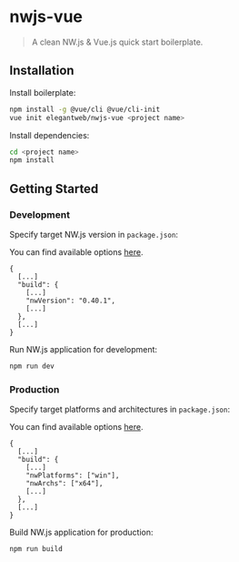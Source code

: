 # nwjs-vue

> A clean NW.js & Vue.js quick start boilerplate.

## Installation

Install boilerplate:

``` bash
npm install -g @vue/cli @vue/cli-init
vue init elegantweb/nwjs-vue <project name>
```

Install dependencies:

``` bash
cd <project name>
npm install
```

## Getting Started

### Development

Specify target NW.js version in `package.json`:

You can find available options [here](https://github.com/evshiron/nwjs-builder-phoenix).

```
{
  [...]
  "build": {
    [...]
    "nwVersion": "0.40.1",
    [...]
  },
  [...]
}
```

Run NW.js application for development:

``` bash
npm run dev
```

### Production

Specify target platforms and architectures in `package.json`:

You can find available options [here](https://github.com/evshiron/nwjs-builder-phoenix).

```
{
  [...]
  "build": {
    [...]
    "nwPlatforms": ["win"],
    "nwArchs": ["x64"],
    [...]
  },
  [...]
}
```

Build NW.js application for production:

``` bash
npm run build
```
